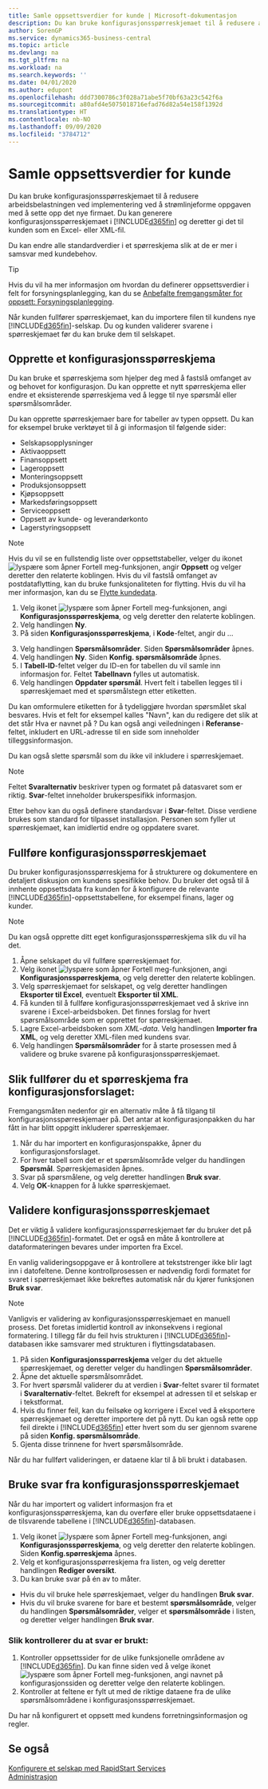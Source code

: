 ```yaml
---
title: Samle oppsettsverdier for kunde | Microsoft-dokumentasjon
description: Du kan bruke konfigurasjonsspørreskjemaet til å redusere arbeidsbelastningen ved implementering ved å strømlinjeforme oppgaven med å sette opp det nye firmaet. Du kan generere konfigurasjonsspørreskjemaet i Business Central og deretter gi det til kunden som en Excel-fil (xlsx) eller en XML-fil.
author: SorenGP
ms.service: dynamics365-business-central
ms.topic: article
ms.devlang: na
ms.tgt_pltfrm: na
ms.workload: na
ms.search.keywords: ''
ms.date: 04/01/2020
ms.author: edupont
ms.openlocfilehash: ddd7300786c3f028a71abe5f70bf63a23c542f6a
ms.sourcegitcommit: a80afd4e5075018716efad76d82a54e158f1392d
ms.translationtype: HT
ms.contentlocale: nb-NO
ms.lasthandoff: 09/09/2020
ms.locfileid: "3784712"
---
```

# <a name="gather-customer-setup-values"></a>Samle oppsettsverdier for kunde
Du kan bruke konfigurasjonsspørreskjemaet til å redusere arbeidsbelastningen ved implementering ved å strømlinjeforme oppgaven med å sette opp det nye firmaet. Du kan generere konfigurasjonsspørreskjemaet i [!INCLUDE[d365fin](includes/d365fin_md.md)] og deretter gi det til kunden som en Excel- eller XML-fil.  

Du kan endre alle standardverdier i et spørreskjema slik at de er mer i samsvar med kundebehov.  

> [!TIP]  
>  Hvis du vil ha mer informasjon om hvordan du definerer oppsettsverdier i felt for forsyningsplanlegging, kan du se [Anbefalte fremgangsmåter for oppsett: Forsyningsplanlegging](setup-best-practices-supply-planning.md).  

Når kunden fullfører spørreskjemaet, kan du importere filen til kundens nye [!INCLUDE[d365fin](includes/d365fin_md.md)]-selskap. Du og kunden validerer svarene i spørreskjemaet før du kan bruke dem til selskapet.

## <a name="to-create-a-configuration-questionnaire"></a>Opprette et konfigurasjonsspørreskjema
Du kan bruke et spørreskjema som hjelper deg med å fastslå omfanget av og behovet for konfigurasjon. Du kan opprette et nytt spørreskjema eller endre et eksisterende spørreskjema ved å legge til nye spørsmål eller spørsmålsområder.  

<!-- A configuration questionnaire has the following structure
* The name of the questionnaire itself
* Question Areas that group questions about a similar subject. For example, you might create a question area that focuses on entering company informtion. Typically, configuration questionnaires have many question groups
* Questions that are closed ended, meaning that the customer must choose an answer, and can choose only one. -->

 Du kan opprette spørreskjemaer bare for tabeller av typen oppsett. Du kan for eksempel bruke verktøyet til å gi informasjon til følgende sider:  

-   Selskapsopplysninger  
-   Aktivaoppsett  
-   Finansoppsett  
-   Lageroppsett  
-   Monteringsoppsett
-   Produksjonsoppsett  
-   Kjøpsoppsett  
-   Markedsføringsoppsett  
-   Serviceoppsett  
-   Oppsett av kunde- og leverandørkonto  
-   Lagerstyringsoppsett  

> [!NOTE]  
>  Hvis du vil se en fullstendig liste over oppsettstabeller, velger du ikonet ![lyspære som åpner Fortell meg-funksjonen](media/ui-search/search_small.png "Fortell hva du vil gjøre"), angir **Oppsett** og velger deretter den relaterte koblingen. Hvis du vil fastslå omfanget av postdataflytting, kan du bruke funksjonaliteten for flytting. Hvis du vil ha mer informasjon, kan du se [Flytte kundedata](admin-migrate-customer-data.md).  

1. Velg ikonet ![lyspære som åpner Fortell meg-funksjonen](media/ui-search/search_small.png "Fortell hva du vil gjøre"), angi **Konfigurasjonsspørreskjema**, og velg deretter den relaterte koblingen.  
2. Velg handlingen **Ny**.   
3. På siden **Konfigurasjonsspørreskjema**, i **Kode**-feltet, angir du ... 
<!--4. In the **Name** field, enter...
5. Choose the **Question Areas** action. .
6. On the **Config. Question Areas** page, in the **Code** field, enter...
  
    > [!Note]  
    > The code is alphanumeric, and must start with a letter of the alphabet.
7. In the Table ID field, choose the table to which to apply the answer to the question. Your selection will determine the fields that are available for the questions, and thereby the answer selections.
  
    > [!Tip]
    > The list of table objects is long. If you know the name of the table, use **Search** in the upper left to find it in the list.
8. In the **Description** field, enter text that indicates the subject of the question group.
9. In the **No.** field, enter a number to define where the question appears in the sequence of questions.
10. In the **Field ID** field, choose the field the the customer's answer will be applied to. You can choose from the fields on the table you chose in the **Table ID** field.
  
    When you choose a field, [!INCLUDE[d365fin](includes/d365fin_md.md)] provides a suggestion in the **Question** field. You can edit the question if needed.
11. To add more questions to the questionnaire, repeat steps seven through 10.

> [!Tip]
> If at some point you change a question, or add a new one, choose the **Update Questions** action to update the list.

-->

3. Velg handlingen **Spørsmålsområder**. Siden **Spørsmålsområder** åpnes.  
4. Velg handlingen **Ny**. Siden **Konfig. spørsmålsområde** åpnes.  
5. I **Tabell-ID**-feltet velger du ID-en for tabellen du vil samle inn informasjon for. Feltet **Tabellnavn** fylles ut automatisk.  
6. Velg handlingen **Oppdater spørsmål**. Hvert felt i tabellen legges til i spørreskjemaet med et spørsmålstegn etter etiketten.

Du kan omformulere etiketten for å tydeliggjøre hvordan spørsmålet skal besvares. Hvis et felt for eksempel kalles "Navn", kan du redigere det slik at det står Hva er navnet på <data being collected>? Du kan også angi veiledningen i **Referanse**-feltet, inkludert en URL-adresse til en side som inneholder tilleggsinformasjon.  

Du kan også slette spørsmål som du ikke vil inkludere i spørreskjemaet.  

> [!NOTE]  
>  Feltet **Svaralternativ** beskriver typen og formatet på datasvaret som er riktig. **Svar**-feltet inneholder brukerspesifikk informasjon.  
>   
>  Etter behov kan du også definere standardsvar i **Svar**-feltet. Disse verdiene brukes som standard for tilpasset installasjon. Personen som fyller ut spørreskjemaet, kan imidlertid endre og oppdatere svaret.  

## <a name="to-complete-the-configuration-questionnaire"></a>Fullføre konfigurasjonsspørreskjemaet
Du bruker konfigurasjonsspørreskjema for å strukturere og dokumentere en detaljert diskusjon om kundens spesifikke behov. Du bruker det også til å innhente oppsettsdata fra kunden for å konfigurere de relevante [!INCLUDE[d365fin](includes/d365fin_md.md)]-oppsettstabellene, for eksempel finans, lager og kunder.  

> [!NOTE]  
>  Du kan også opprette ditt eget konfigurasjonsspørreskjema slik du vil ha det.  

1. Åpne selskapet du vil fullføre spørreskjemaet for.
2. Velg ikonet ![lyspære som åpner Fortell meg-funksjonen](media/ui-search/search_small.png "Fortell hva du vil gjøre"), angi **Konfigurasjonsspørreskjema**, og velg deretter den relaterte koblingen.  
3. Velg spørreskjemaet for selskapet, og velg deretter handlingen **Eksporter til Excel**, eventuelt **Eksporter til XML**.
4. Få kunden til å fullføre konfigurasjonsspørreskjemaet ved å skrive inn svarene i Excel-arbeidsboken. Det finnes forslag for hvert spørsmålsområde som er opprettet for spørreskjemaet.   
5. Lagre Excel-arbeidsboken som *XML-data*. Velg handlingen **Importer fra XML**, og velg deretter XML-filen med kundens svar.
6. Velg handlingen **Spørsmålsområder** for å starte prosessen med å validere og bruke svarene på konfigurasjonsspørreskjemaet.  

## <a name="to-complete-a-questionnaire-from-the-configuration-worksheet"></a>Slik fullfører du et spørreskjema fra konfigurasjonsforslaget:  
Fremgangsmåten nedenfor gir en alternativ måte å få tilgang til konfigurasjonsspørreskjemaer på. Det antar at konfigurasjonpakken du har fått in har blitt oppgitt inkluderer spørreskjemaer.  

1. Når du har importert en konfigurasjonspakke, åpner du konfigurasjonsforslaget.  
2. For hver tabell som det er et spørsmålsområde velger du handlingen **Spørsmål**. Spørreskjemasiden åpnes.  
3. Svar på spørsmålene, og velg deretter handlingen **Bruk svar**.  
4. Velg **OK**-knappen for å lukke spørreskjemaet.

## <a name="to-validate-the-configuration-questionnaire"></a>Validere konfigurasjonsspørreskjemaet
Det er viktig å validere konfigurasjonsspørreskjemaet før du bruker det på [!INCLUDE[d365fin](includes/d365fin_md.md)]-formatet. Det er også en måte å kontrollere at dataformateringen bevares under importen fra Excel.  

En vanlig valideringsoppgave er å kontrollere at tekststrenger ikke blir lagt inn i datofeltene. Denne kontrollprosessen er nødvendig fordi formatet for svaret i spørreskjemaet ikke bekreftes automatisk når du kjører funksjonen **Bruk svar**.  

> [!NOTE]  
>  Vanligvis er validering av konfigurasjonsspørreskjemaet en manuell prosess. Det foretas imidlertid kontroll av inkonsekvens i regional formatering. I tillegg får du feil hvis strukturen i [!INCLUDE[d365fin](includes/d365fin_md.md)]-databasen ikke samsvarer med strukturen i flyttingsdatabasen.  

1. På siden **Konfigurasjonsspørreskjema** velger du det aktuelle spørreskjemaet, og deretter velger du handlingen **Spørsmålsområder**.  
2. Åpne det aktuelle spørsmålsområdet.  
3. For hvert spørsmål validerer du at verdien i **Svar**-feltet svarer til formatet i **Svaralternativ**-feltet. Bekreft for eksempel at adressen til et selskap er i tekstformat.  
4. Hvis du finner feil, kan du feilsøke og korrigere i Excel ved å eksportere spørreskjemaet og deretter importere det på nytt. Du kan også rette opp feil direkte i [!INCLUDE[d365fin](includes/d365fin_md.md)] etter hvert som du ser gjennom svarene på siden **Konfig. spørsmålsområde**.  
5. Gjenta disse trinnene for hvert spørsmålsområde.  

Når du har fullført valideringen, er dataene klar til å bli brukt i databasen.  

## <a name="to-apply-answers-from-the-configuration-questionnaire"></a>Bruke svar fra konfigurasjonsspørreskjemaet
Når du har importert og validert informasjon fra et konfigurasjonsspørreskjema, kan du overføre eller bruke oppsettsdataene i de tilsvarende tabellene i [!INCLUDE[d365fin](includes/d365fin_md.md)]-databasen.  

1. Velg ikonet ![lyspære som åpner Fortell meg-funksjonen](media/ui-search/search_small.png "Fortell hva du vil gjøre"), angi **Konfigurasjonsspørreskjema**, og velg deretter den relaterte koblingen. Siden **Konfig.spørreskjema** åpnes.  
2. Velg et konfigurasjonsspørreskjema fra listen, og velg deretter handlingen **Rediger oversikt**.  
3. Du kan bruke svar på én av to måter.  

- Hvis du vil bruke hele spørreskjemaet, velger du handlingen **Bruk svar**.  
- Hvis du vil bruke svarene for bare et bestemt **spørsmålsområde**, velger du handlingen **Spørsmålsområder**, velger et **spørsmålsområde** i listen, og deretter velger handlingen **Bruk svar**.  

### <a name="to-verify-that-answers-have-been-applied-successfully"></a>Slik kontrollerer du at svar er brukt:  
1. Kontroller oppsettssider for de ulike funksjonelle områdene av [!INCLUDE[d365fin](includes/d365fin_md.md)]. Du kan finne siden ved å velge ikonet ![lyspære som åpner Fortell meg-funksjonen](media/ui-search/search_small.png "Fortell hva du vil gjøre"), angi navnet på konfigurasjonssiden og deretter velge den relaterte koblingen.  
2. Kontroller at feltene er fylt ut med de riktige dataene fra de ulike spørsmålsområdene i konfigurasjonsspørreskjemaet.  

Du har nå konfigurert et oppsett med kundens forretningsinformasjon og regler.

## <a name="see-also"></a>Se også  
[Konfigurere et selskap med RapidStart Services](admin-set-up-a-company-with-rapidstart.md)  
[Administrasjon](admin-setup-and-administration.md)
